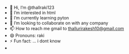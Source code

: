 - 👋 Hi, I’m @thallraki123
- 👀 I’m interested in html
- 🌱 I’m currently learning pyton
- 💞️ I’m looking to collaborate on with any company
- 📫 How to reach me gmail to thallurirakesh10@gmail.com
- 😄 Pronouns: raki
- ⚡ Fun fact: ... i dont know
- 

<!---
thallraki123/thallraki123 is a ✨ special ✨ repository because its `README.md` (this file) appears on your GitHub profile.
You can click the Preview link to take a look at your changes.
--->
